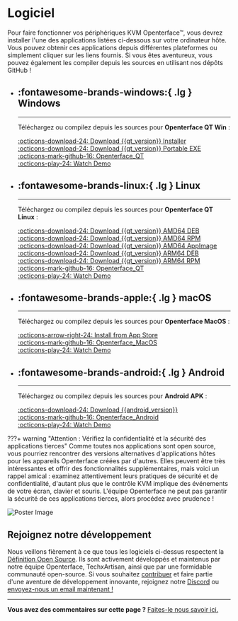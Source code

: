 # Logiciel

Pour faire fonctionner vos périphériques KVM Openterface™, vous devrez installer l'une des applications listées ci-dessous sur votre ordinateur hôte. Vous pouvez obtenir ces applications depuis différentes plateformes ou simplement cliquer sur les liens fournis. Si vous êtes aventureux, vous pouvez également les compiler depuis les sources en utilisant nos dépôts GitHub !

<div class="grid cards" markdown>

-   ## :fontawesome-brands-windows:{ .lg } __Windows__

    ---

    Téléchargez ou compilez depuis les sources pour **Openterface QT Win** :

    [:octicons-download-24: Download {{qt_version}} Installer](https://github.com/TechxArtisanStudio/Openterface_QT/releases/download/{{qt_version}}/openterfaceQT.windows.amd64.installer.exe)  <br>
    [:octicons-download-24: Download {{qt_version}} Portable EXE](https://github.com/TechxArtisanStudio/Openterface_QT/releases/download/{{qt_version}}/openterfaceQT-portable.exe)  <br>
    [:octicons-mark-github-16: Openterface_QT](https://github.com/TechxArtisanStudio/Openterface_QT)  <br>
    [:octicons-play-24: Watch Demo](https://youtu.be/ERzpGtRvP2o?si=e9k402f0nxsD8o2j)

-   ## :fontawesome-brands-linux:{ .lg } __Linux__

    ---

    Téléchargez ou compilez depuis les sources pour **Openterface QT Linux** :

    [:octicons-download-24: Download {{qt_version}} AMD64 DEB](https://github.com/TechxArtisanStudio/Openterface_QT/releases/download/{{qt_version}}/openterfaceQT.linux.amd64.deb)  <br>
    [:octicons-download-24: Download {{qt_version}} AMD64 RPM](https://github.com/TechxArtisanStudio/Openterface_QT/releases/download/{{qt_version}}/openterfaceQT.linux.amd64.rpm)  <br>
    [:octicons-download-24: Download {{qt_version}} AMD64 AppImage](https://github.com/TechxArtisanStudio/Openterface_QT/releases/download/{{qt_version}}/openterfaceQT.linux.amd64.AppImage)  <br>
    [:octicons-download-24: Download {{qt_version}} ARM64 DEB](https://github.com/TechxArtisanStudio/Openterface_QT/releases/download/{{qt_version}}/openterfaceQT.linux.arm64.deb)  <br>
    [:octicons-download-24: Download {{qt_version}} ARM64 RPM](https://github.com/TechxArtisanStudio/Openterface_QT/releases/download/{{qt_version}}/openterfaceQT.linux.arm64.rpm)  <br>
    [:octicons-mark-github-16: Openterface_QT](https://github.com/TechxArtisanStudio/Openterface_QT)  <br>
    [:octicons-play-24: Watch Demo](https://youtu.be/_ScpI6TC0Pk?si=FSg7A2zmST8QbFec)

-   ## :fontawesome-brands-apple:{ .lg } __macOS__

    ---

    Téléchargez ou compilez depuis les sources pour **Openterface MacOS** :

    [:octicons-arrow-right-24: Install from App Store](/appstore) <br>
    [:octicons-mark-github-16: Openterface_MacOS](https://github.com/TechxArtisanStudio/Openterface_MacOS)  <br>
    [:octicons-play-24: Watch Demo](https://youtu.be/m7OpUem0zqY?si=tclfl0Jl77tmE6_e)

-   ## :fontawesome-brands-android:{ .lg } __Android__

    ---

    Téléchargez ou compilez depuis les sources pour **Android APK** :

    [:octicons-download-24: Download {{android_version}}](https://github.com/TechxArtisanStudio/Openterface_Android/releases/download/{{android_version}}/OpenterfaceAndroid-release.apk)  <br>
    [:octicons-mark-github-16: Openterface_Android](https://github.com/TechxArtisanStudio/Openterface_Android)  <br>
    [:octicons-play-24: Watch Demo](https://x.com/TechxArtisan/status/1825460088922071398)

</div>

???+ warning "Attention : Vérifiez la confidentialité et la sécurité des applications tierces"
    Comme toutes nos applications sont open source, vous pourriez rencontrer des versions alternatives d'applications hôtes pour les appareils Openterface créées par d'autres. Elles peuvent être très intéressantes et offrir des fonctionnalités supplémentaires, mais voici un rappel amical : examinez attentivement leurs pratiques de sécurité et de confidentialité, d'autant plus que le contrôle KVM implique des événements de votre écran, clavier et souris. L'équipe Openterface ne peut pas garantir la sécurité de ces applications tierces, alors procédez avec prudence !

<div class="container">
    <img src="/images/product/win_qt_app.webp" alt="Poster Image" class="poster-image-shadow" loading="lazy">
</div>

## Rejoignez notre développement

Nous veillons fièrement à ce que tous les logiciels ci-dessus respectent la [Définition Open Source](/compliance). Ils sont activement développés et maintenus par notre équipe Openterface, TechxArtisan, ainsi que par une formidable communauté open-source. Si vous souhaitez [contribuer](/contributing) et faire partie d'une aventure de développement innovante, rejoignez notre [Discord](/discord) ou [envoyez-nous un email maintenant !](mailto:info@openterface.com)

---

**Vous avez des commentaires sur cette page ?** [Faites-le nous savoir ici.](https://forms.gle/wmxoR2C1VdG36mT69)